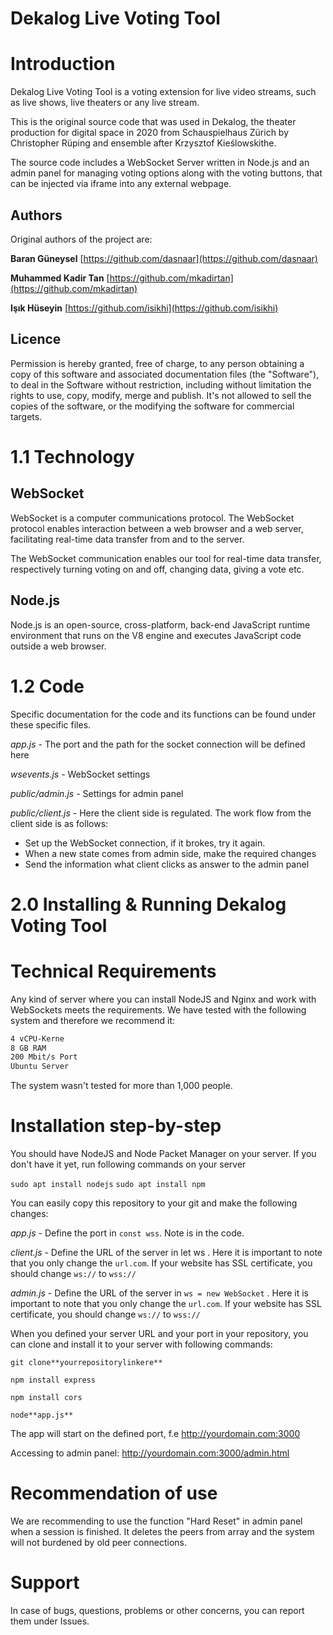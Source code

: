 # Dekalog Live Voting Tool

# Introduction

Dekalog Live Voting Tool is a voting extension for live video streams, such as live shows, live theaters or any live stream.

This is the original source code that was used in Dekalog, the theater production for digital space in 2020 from Schauspielhaus Zürich by Christopher Rüping and ensemble after Krzysztof Kieślowskithe.

The source code includes a WebSocket Server written in Node.js and an admin panel for managing voting options along with the voting buttons, that can be injected via iframe into any external webpage.

## Authors

Original authors of the project are:

**Baran Güneysel** [https://github.com/dasnaar](https://github.com/dasnaar)

**Muhammed Kadir Tan** [https://github.com/mkadirtan](https://github.com/mkadirtan)

**Işık Hüseyin** [https://github.com/isikhi](https://github.com/isikhi)

## Licence

Permission is hereby granted, free of charge, to any person obtaining a copy of this software and associated documentation files (the "Software"), to deal in the Software without restriction, including without limitation the rights to use, copy, modify, merge and publish. It's not allowed to sell the copies of the software, or the modifying the software for commercial targets.

# 1.1 Technology

## WebSocket

WebSocket is a computer communications protocol. The WebSocket protocol enables interaction between a web browser and a web server, facilitating real-time data transfer from and to the server.

The WebSocket communication enables our tool for real-time data transfer, respectively turning voting on and off, changing data, giving a vote etc.

## Node.js

Node.js is an open-source, cross-platform, back-end JavaScript runtime environment that runs on the V8 engine and executes JavaScript code outside a web browser. 

# 1.2 Code

Specific documentation for the code and its functions can be found under these specific files.

*app.js -* The port and the path for the socket connection will be defined here

*wsevents.js -* WebSocket settings

*public/admin.js -* Settings for admin panel

*public/client.js -* Here the client side is regulated. The work flow from the client side is as follows:

- Set up the WebSocket connection, if it brokes, try it again.
- When a new state comes from admin side, make the required changes
- Send the information what client clicks as answer to the admin panel

# 2.0 Installing & Running Dekalog Voting Tool

# Technical Requirements

Any kind of server where you can install NodeJS and Nginx and work with WebSockets meets the requirements. We have tested with the following system and therefore we recommend it:

```bash
4 vCPU-Kerne
8 GB RAM
200 Mbit/s Port
Ubuntu Server
```

The system wasn't tested for more than 1,000 people.

# Installation step-by-step

You should have NodeJS and Node Packet Manager on your server. If you don't have it yet, run following commands on your server

`sudo apt install nodejs`
`sudo apt install npm`

You can easily copy this repository to your git and make the following changes:

*app.js* - Define the port in `const wss`. Note is in the code.

*client.js* - Define the URL of the server in let ws . Here it is important to note that you only change the `url.com`. If your website has SSL certificate, you should change `ws://` to `wss://`

*admin.js* - Define the URL of the server in `ws = new WebSocket` . Here it is important to note that you only change the `url.com`. If your website has SSL certificate, you should change `ws://` to `wss://`

When you defined your server URL and your port in your repository, you can clone and install it to your server with following commands:

`git clone**yourrepositorylinkere**`

`npm install express`

`npm install cors`

`node**app.js**`

The app will start on the defined port, f.e http://yourdomain.com:3000

Accessing to admin panel: http://yourdomain.com:3000/admin.html

# Recommendation of use

We are recommending to use the function "Hard Reset" in admin panel when a session is finished. It deletes the peers from array and the system will not burdened by old peer connections.

# Support

In case of bugs, questions, problems or other concerns, you can report them under Issues.




